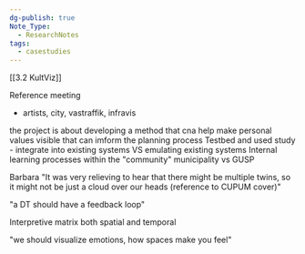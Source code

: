 ```yaml
---
dg-publish: true
Note_Type:
  - ResearchNotes
tags:
  - casestudies
---
```

[[3.2 KultViz]]

Reference meeting
- artists, city, vastraffik, infravis

the project is about developing a method that cna help make personal values visible that can imform the planning process
Testbed and used study - integrate into existing systems VS emulating existing systems
Internal learning processes within the  "community" municipality vs GUSP

Barbara "It was very relieving to hear that there might be multiple twins, so it might not be just a cloud over our heads (reference to CUPUM cover)"

"a DT should have a feedback loop"

Interpretive matrix both spatial and temporal

"we should visualize emotions, how spaces make you feel"
